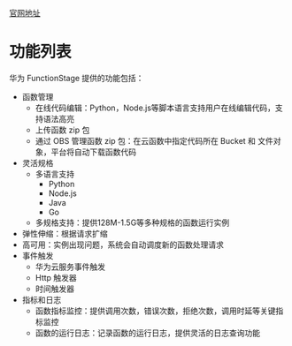 [官网地址](https://www.huaweicloud.com/product/functiongraph.html)

# 功能列表

华为 FunctionStage 提供的功能包括：

* 函数管理
	* 在线代码编辑：Python，Node.js等脚本语言支持用户在线编辑代码，支持语法高亮
	* 上传函数 zip 包
	* 通过 OBS 管理函数 zip 包：在云函数中指定代码所在 Bucket 和 文件对象，平台将自动下载函数代码
* 灵活规格
	* 多语言支持
		* Python
		* Node.js
		* Java
		* Go
	* 多规格支持：提供128M-1.5G等多种规格的函数运行实例
* 弹性伸缩：根据请求扩缩
* 高可用：实例出现问题，系统会自动调度新的函数处理请求
* 事件触发
	* 华为云服务事件触发
	* Http 触发器
	* 时间触发器
* 指标和日志
	* 函数指标监控：提供调用次数，错误次数，拒绝次数，调用时延等关键指标监控
	* 函数的运行日志：记录函数的运行日志，提供灵活的日志查询功能
